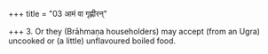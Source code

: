 +++
title = "03 आमं वा गृह्णीरन्"

+++
3. Or they (Brāhmaṇa householders) may accept (from an Ugra) uncooked or (a little) unflavoured boiled food.
